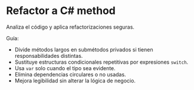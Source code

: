 # Refactor a C# method
Analiza el código y aplica refactorizaciones seguras.


Guía:
- Divide métodos largos en submétodos privados si tienen responsabilidades distintas.
- Sustituye estructuras condicionales repetitivas por expresiones `switch`.
- Usa `var` solo cuando el tipo sea evidente.
- Elimina dependencias circulares o no usadas.
- Mejora legibilidad sin alterar la lógica de negocio.
